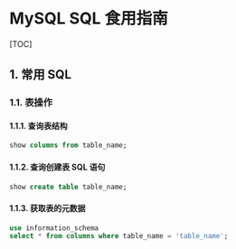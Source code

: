 # MySQL SQL 食用指南

[TOC]

## 1. 常用 SQL

### 1.1. 表操作

#### 1.1.1. 查询表结构

```sql
show columns from table_name;
```

#### 1.1.2. 查询创建表 SQL 语句

```sql
show create table table_name;
```

#### 1.1.3. 获取表的元数据

```sql
use information_schema
select * from columns where table_name = 'table_name';
```
